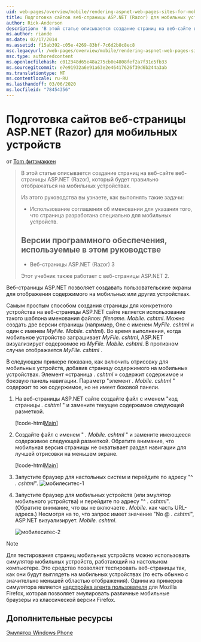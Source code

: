 ```yaml
---
uid: web-pages/overview/mobile/rendering-aspnet-web-pages-sites-for-mobile-devices
title: Подготовка сайтов веб-страницы ASP.NET (Razor) для мобильных устройств | Документация Майкрософт
author: Rick-Anderson
description: 'В этой статье описывается создание страниц на веб-сайте веб-страницы ASP.NET (Razor), который будет правильно отображаться на мобильных устройствах. Что вы узнаете: как вы...'
ms.author: riande
ms.date: 02/17/2014
ms.assetid: f15ab392-c05e-4269-83bf-7c6d2b8c8ec8
msc.legacyurl: /web-pages/overview/mobile/rendering-aspnet-web-pages-sites-for-mobile-devices
msc.type: authoredcontent
ms.openlocfilehash: c012348d65e48a275cb0e4808fef2a7f31e5fb33
ms.sourcegitcommit: e7e91932a6e91a63e2e46417626f39d6b244a3ab
ms.translationtype: MT
ms.contentlocale: ru-RU
ms.lasthandoff: 03/06/2020
ms.locfileid: "78454356"
---
```

# <a name="rendering-aspnet-web-pages-razor-sites-for-mobile-devices"></a>Подготовка сайтов веб-страницы ASP.NET (Razor) для мобильных устройств

от [Tom фитзмаккен](https://github.com/tfitzmac)

> В этой статье описывается создание страниц на веб-сайте веб-страницы ASP.NET (Razor), который будет правильно отображаться на мобильных устройствах.
> 
> Из этого руководства вы узнаете, как выполнять такие задачи:
> 
> - Использование соглашения об именовании для указания того, что страница разработана специально для мобильных устройств.
>   
> 
> ## <a name="software-versions-used-in-the-tutorial"></a>Версии программного обеспечения, используемые в этом руководстве
> 
> 
> - Веб-страницы ASP.NET (Razor) 3
>   
> 
> Этот учебник также работает с веб-страницы ASP.NET 2.

Веб-страницы ASP.NET позволяет создавать пользовательские экраны для отображения содержимого на мобильных или других устройствах.

Самым простым способом создания страницы для конкретного устройства на веб-страницы ASP.NET сайте является использование такого шаблона именования файлов: *filename. Mobile. cshtml*. Можно создать две версии страницы (например, One с именем *MyFile. cshtml* и один с именем *MyFile. Mobile. cshtml*). Во время выполнения, когда мобильное устройство запрашивает *MyFile. cshtml*, ASP.NET визуализирует содержимое из *MyFile. Mobile. cshtml*. В противном случае отображается *MyFile. cshtml* .

В следующем примере показано, как включить отрисовку для мобильных устройств, добавив страницу содержимого на мобильных устройствах. Элемент «страница *. cshtml* » содержит содержимое и боковую панель навигации. Параметр "элемент *. Mobile. cshtml* " содержит то же содержимое, но не имеет боковой панели.

1. На веб-страницы ASP.NET сайте создайте файл с именем "код страницы *. cshtml* " и замените текущее содержимое следующей разметкой.

    [!code-html[Main](rendering-aspnet-web-pages-sites-for-mobile-devices/samples/sample1.html)]
2. Создайте файл с именем " *. Mobile. cshtml* " и замените имеющееся содержимое следующей разметкой. Обратите внимание, что мобильная версия страницы не охватывает раздел навигации для лучшей отрисовки на меньшем экране.

    [!code-html[Main](rendering-aspnet-web-pages-sites-for-mobile-devices/samples/sample2.html)]
3. Запустите браузер для настольных систем и перейдите по адресу "^ *. cshtml*". ![мобилеситес-1](rendering-aspnet-web-pages-sites-for-mobile-devices/_static/image1.png)
4. Запустите браузер для мобильных устройств (или эмулятор мобильного устройства) и перейдите по адресу "^ *. cshtml*". (Обратите внимание, что вы не включаете *. Mobile.* как часть URL-адреса.) Несмотря на то, что запрос имеет значение "No @ *. cshtml*", ASP.NET визуализирует. *Mobile. cshtml*.

    ![мобилеситес-2](rendering-aspnet-web-pages-sites-for-mobile-devices/_static/image2.png)

> [!NOTE]
> Для тестирования страниц мобильных устройств можно использовать симулятор мобильных устройств, работающий на настольном компьютере. Это средство позволяет тестировать веб-страницы так, как они будут выглядеть на мобильных устройствах (то есть обычно с значительно меньшей областью отображения). Одним из примеров симулятора является [надстройка агента пользователя](http://addons.mozilla.org/firefox/addon/user-agent-switcher/) для Mozilla Firefox, которая позволяет эмулировать различные мобильные браузеры из классической версии Firefox.

<a id="Additional_Resources"></a>
## <a name="additional-resources"></a>Дополнительные ресурсы

[Эмулятор Windows Phone](https://msdn.microsoft.com/library/ff402563(v=VS.92).aspx)
